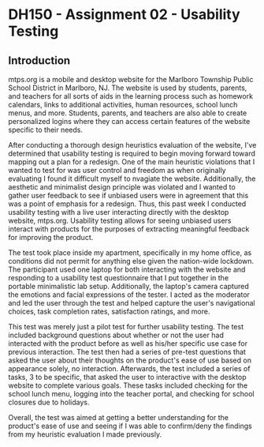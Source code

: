 # DH150 - Assignment 02 - Usability Testing

## Introduction

mtps.org is a mobile and desktop website for the Marlboro Township Public School District in Marlboro, NJ. The website is used by students, parents, and teachers for all sorts of aids in the learning process such as homework calendars, links to additional activities, human resources, school lunch menus, and more. Students, parents, and teachers are also able to create personalized logins where they can access certain features of the website specific to their needs. 

After conducting a thorough design heuristics evaluation of the website, I've determined that usability testing is required to begin moving forward toward mapping out a plan for a redesign. One of the main heuristic violations that I wanted to test for was user control and freedom as when originally evaluating I found it difficult myself to nvagiate the website. Additionally, the aesthetic and minimalist design principle was violated and I wanted to gather user feedback to see if unbiased users were in agreement that this was a point of emphasis for a redesign. Thus, this past week I conducted usability testing with a live user interacting directly with the desktop website, mtps.org. Usability testing allows for seeing unbiased users interact with products for the purposes of extracting meaningful feedback for improving the product. 

The test took place inside my apartment, specifically in my home office, as conditions did not permit for anything else given the nation-wide lockdown. The participant used one laptop for both interacting with the website and responding to a usability test questionnaire that I put together in the portable minimalistic lab setup. Additionally, the laptop's camera captured the emotions and facial expressions of the tester. I acted as the moderator and led the user through the test and helped capture the user's navigational choices, task completion rates, satisfaction ratings, and more. 

This test was merely just a pilot test for further usability testing. The test included background questions about whether or not the user had interacted with the product before as well as his/her specific use case for previous interaction. The test then had a series of pre-test questions that asked the user about their thoughts on the product's ease of use based on appearance solely, no interaction. Afterwards, the test included a series of tasks, 3 to be specific, that asked the user to interactive with the desktop website to complete various goals. These tasks included checking for the school lunch menu, logging into the teacher portal, and checking for school closures due to holidays. 

Overall, the test was aimed at getting a better understanding for the product's ease of use and seeing if I was able to confirm/deny the findings from my heuristic evaluation I made previously. 

